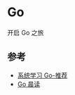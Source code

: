 # Go
开启 Go 之旅


## 参考

* [系统学习 Go-推荐](https://www.zhihu.com/question/30461290?sort=created)
* [Go 晨读](https://studygolang.com/articles/10619)
